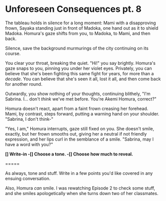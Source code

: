 # Unforeseen Consequences pt. 8

The tableau holds in silence for a long moment: Mami with a disapproving frown, Sayaka standing just in front of Madoka, one hand out as it to shield Madoka. Homura's gaze shifts from you, to Madoka, to Mami, and then back.

Silence, save the background murmurings of the city continuing on its course.

You clear your throat, breaking the quiet. "Hi!" you say brightly. Homura's gaze snaps to you, pinning you under her violet eyes. Privately, you can believe that she's been fighting this same fight for years, for more than a *decade*. You can believe that she's seen it all, lost it all, and then come back for another round.

Outwardly, you show nothing of your thoughts, continuing blithely, "I'm Sabrina. I... don't *think* we've met before. You're Akemi Homura, correct?"

Homura doesn't react, apart from a faint frown creasing her forehead. Mami, by contrast, steps forward, putting a warning hand on your shoulder. "Sabrina, I don't think-"

"Yes, I am," Homura interrupts, gaze still fixed on you. She doesn't smile, exactly, but her frown smooths out, giving her a neutral if not friendly expression, and her lips curl in the semblance of a smile. "Sabrina, may I have a word with you?"

**\[] Write-in
-\[] Choose a tone.
-\[] Choose how much to reveal.**

\=====​

As always, tone and stuff. Write in a few points you'd like covered in any ensuing conversation.

Also, Homura *can* smile. I was rewatching Episode 2 to check some stuff, and she smiles apologetically when she turns down two of her classmates.
